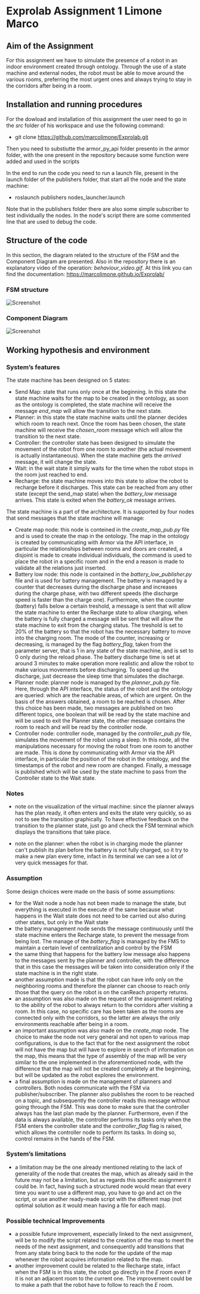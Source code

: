 # Exprolab Assignment 1 Limone Marco
## Aim of the Assignment
For this assignment we have to simulate the presence of a robot in an indoor environment created through ontology. Through the use of a state machine and external nodes, the robot must be able to move around the various rooms, preferring the most urgent ones and always trying to stay in the corridors after being in a room.

##


## Installation and running procedures
For the dowload and installation of this assignment the user need to go in the *src* folder of his workspace and use the following command:
- git clone https://github.com/marcolimone/Exprolab.git

Then you need to substiutte the armor_py_api folder presento in the armor folder, with the one present in the repository because some function were added and used in the scripts 

In the end to run the code you need to run a launch file, present in the launch folder of the publishers folder, that start all the node and the state machine:
- roslaunch publishers nodes_launcher.launch 

Note that in the publishers folder there are also some simple subscriber to test individually the nodes.
In the node's script there are some commented line that are used to debug the code.


## Structure of the code
In this section, the diagram related to the structure of the FSM and the Component Diagram are presented. Also in the repository there is an explanatory video of the operation: *behaviour_video.gif*. At this link you can find the documentation: https://marcolimone.github.io/Exprolab/

### FSM structure
![Screenshot](FSM.png)

### Component Diagram
![Screenshot](Component_Diagram.png)


## Working hypothesis and environment
### System’s features
The state machine has been designed on 5 states:
- Send Map: state that runs only once at the beginning. In this state the state machine waits for the map to be created in the ontology, as soon as the ontology is       completed, the state machine will receive the message *end_map* will allow the transition to the next state.
- Planner: in this state the state machine waits until the planner decides which room to reach next. Once the room has been chosen, the state machine will receive the *chosen_room* message which will allow the transition to the next state.
- Controller: the controller state has been designed to simulate the movement of the robot from one room to another (the actual movement is actually instantaneous). When the state machine gets the *arrived* message, it will change the state.
- Wait: in the wait state it simply waits for the time when the robot stops in the room just reached to end.
- Recharge: the state machine moves into this state to allow the robot to recharge before it discharges. This state can be reached from any other state (except the send_map state) when the *battery_low* message arrives. This state is exited when the *battery_ok* message arrives.

The state machine is a part of the architecture. It is supported by four nodes that send messages that the state machine will manage:
- Create map node: this node is conteined in the *create_map_pub.py* file and is used to create the map in the ontology. The map in the ontology is created by communicating with Armor via the API interface, in particular the relationships between rooms and doors are created, a disjoint is made to create individual individuals, the command is used to place the robot in a specific room and in the end a reason is made to validate all the relations just inserted.
- Battery low node: this node is contained in the *battery_low_publisher.py* file and is used for battery management. The battery is managed by a counter that decreases during the discharge phase and increases during the charge phase, with two different speeds (the discharge speed is faster than the charge one). Furthermore, when the counter (battery) falls below a certain treshold, a message is sent that will allow the state machine to enter the Recharge state to allow charging, when the battery is fully charged a message will be sent that will allow the state machine to exit from the charging status. The treshold is set to 20% of the battery so that the robot has the necessary battery to move into the charging room. The mode of the counter, increasing or decreasing, is managed by the flag *battery_flag*, taken from the parameter server, that is 1 in any state of the state machine, and is set to 0 only during the reload phase. The battery discharge time is set at around 3 minutes to make operation more realistic and allow the robot to make various movements before discharging. To speed up the discharge, just decrease the sleep time that simulates the discharge. 
- Planner node: planner node is managed by the *planner_pub.py* file. Here, through the API interface, the status of the robot and the ontology are queried: which are the reachable areas, of which are urgent. On the basis of the answers obtained, a room to be reached is chosen. After this choice has been made, two messages are published on two different topics, one boolean that will be read by the state machine and will be used to exit the Planner state, the other message contains the room to reach and will be read by the controller node.
- Controller node: controller node, managed by the *controller_pub.py* file, simulates the movement of the robot using a sleep. In this node, all the manipulations necessary for moving the robot from one room to another are made. This is done by communicating with Armor via the API interface, in particular the position of the robot in the ontology, and the timestamps of the robot and new room are changed. Finally, a message is published which will be used by the state machine to pass from the Controller state to the Wait state.

### Notes
- note on the visualization of the virtual machine: since the planner always has the plan ready, it often enters and exits the state very quickly, so as not to see the transition graphically. To have effective feedback on the transition to the planner state, just go and check the FSM terminal which displays the transitions that take place.

- note on the planner: when the robot is in charging mode the planner can't publish its plan before the battery is not fully charged, so it try to make a new plan every time, infact in its terminal we can see a lot of very quick messages for that. 

### Assumption
Some design choices were made on the basis of some assumptions:
- for the Wait node a node has not been made to manage the state, but everything is executed in the execute of the same because what happens in the Wait state does not need to be carried out also during other states, but only in the Wait state
- the battery management node sends the message continuously until the state machine enters the Recharge state, to prevent the message from being lost. The manage of the *battery_flag* is managed by the FMS to maintain a certain level of centralization and control by the FSM
- the same thing that happens for the battery low message also happens to the messages sent by the planner and controller, with the difference that in this case the messages will be taken into consideration only if the state machine is in the right state.
- another assumption made is that the robot can have info only on the neighboring rooms and therefore the planner can choose to reach only those that the query on the robot is on the canReach property returns.
- an assumption was also made on the request of the assignment relating to the ability of the robot to always return to the corridors after visiting a room. In this case, no specific care has been taken as the rooms are connected only with the corridors, so the latter are always the only environments reachable after being in a room.
- an important assumption was also made on the *create_map* node. The choice to make the node not very general and not open to various map configurations, is due to the fact that for the next assignment the robot will not have the map but will have to explore in search of information on the map, this means that the type of assembly of the map will be very similar to the one implemented in the aforementioned node, with the difference that the map will not be created completely at the beginning, but will be updated as the robot explores the environment.
- a final assumption is made on the management of planners and controllers. Both nodes communicate with the FSM via publisher/subscriber. The planner also publishes the room to be reached on a topic, and subsequently the controller reads this message without going through the FSM. This was done to make sure that the controller always has the last plan made by the planner. Furthermore, even if the data is always available, the controller performs its tasks only when the FSM enters the controller state and the *controller_flag* flag is raised, which allows the controller node to perform its tasks. In doing so, control remains in the hands of the FSM.

### System’s limitations
- a limitation may be the one already mentioned relating to the lack of generality of the node that creates the map, which as already said in the future may not be a limitation, but as regards this specific assignment it could be. In fact, having such a structured node would mean that every time you want to use a different map, you have to go and act on the script, or use another ready-made script with the different map (not optimal solution as it would mean having a file for each map).

### Possible technical Improvements
- a possible future improvement, especially linked to the next assignment, will be to modify the script related to the creation of the map to meet the needs of the next assignment, and consequently add transitions that from any state bring back to the node for the update of the map whenever the robot acquires information related to the map.
- another improvement could be related to the Recharge state, infact when the FSM is in this state, the robot go directly in the *E* room even if it is not an adjacent room to the current one. The improvement could be to make a path that the robot have to follow to reach the *E* room.
